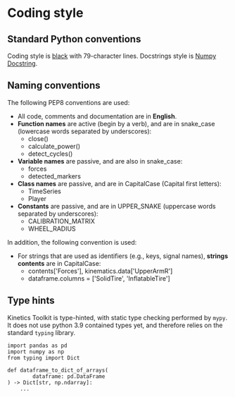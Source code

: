 # Coding style

## Standard Python conventions

Coding style is [black](https://black.readthedocs.io/en/stable) with 79-character lines. Docstrings style is [Numpy Docstring](https://numpydoc.readthedocs.io/en/latest/format.html).

## Naming conventions

The following PEP8 conventions are used:

- All code, comments and documentation are in **English**.
- **Function names** are active (begin by a verb), and are in snake_case (lowercase words separated by underscores):
    - close()
    - calculate_power()
    - detect_cycles()
- **Variable names** are passive, and are also in snake_case:
    - forces
    - detected_markers
- **Class names** are passive, and are in CapitalCase (Capital first letters):
    - TimeSeries
    - Player
- **Constants** are passive, and are in UPPER_SNAKE (uppercase words separated by underscores):
    - CALIBRATION_MATRIX
    - WHEEL_RADIUS

In addition, the following convention is used:

- For strings that are used as identifiers (e.g., keys, signal names), **strings contents** are in CapitalCase:
    - contents['Forces'], kinematics.data['UpperArmR']
    - dataframe.columns = ['SolidTire', 'InflatableTire']

## Type hints

Kinetics Toolkit is type-hinted, with static type checking performed by `mypy`. It does not use python 3.9 contained types yet, and therefore relies on the standard `typing` library.

```
import pandas as pd
import numpy as np
from typing import Dict

def dataframe_to_dict_of_arrays(
        dataframe: pd.DataFrame
) -> Dict[str, np.ndarray]:
    ...

```
